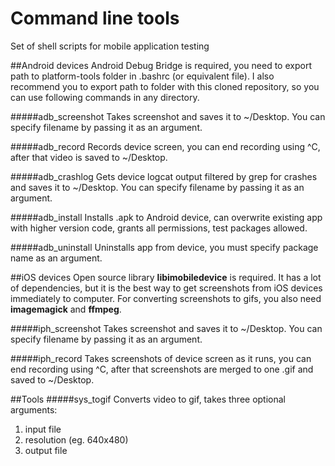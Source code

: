 # Command line tools
Set of shell scripts for mobile application testing

##Android devices
Android Debug Bridge is required, you need to export path to platform-tools folder in .bashrc (or equivalent file). 
I also recommend you to export path to folder with this cloned repository, so you can use following commands in any directory.

#####adb_screenshot
Takes screenshot and saves it to ~/Desktop. You can specify filename by passing it as an argument.

#####adb_record
Records device screen, you can end recording using ^C, after that video is saved to ~/Desktop.

#####adb_crashlog
Gets device logcat output filtered by grep for crashes and saves it to ~/Desktop. You can specify filename by passing it as an argument.

#####adb_install
Installs .apk to Android device, can overwrite existing app with higher version code, grants all permissions, test packages allowed.

#####adb_uninstall
Uninstalls app from device, you must specify package name as an argument.

##iOS devices
Open source library **libimobiledevice** is required. It has a lot of dependencies, but it is the best way to get screenshots from iOS devices immediately to computer.
For converting screenshots to gifs, you also need **imagemagick** and **ffmpeg**. 

#####iph_screenshot
Takes screenshot and saves it to ~/Desktop. You can specify filename by passing it as an argument.

#####iph_record
Takes screenshots of device screen as it runs, you can end recording using ^C, after that screenshots are merged to one .gif and saved to ~/Desktop.

##Tools
#####sys_togif
Converts video to gif, takes three optional arguments:
1. input file
2. resolution (eg. 640x480)
3. output file